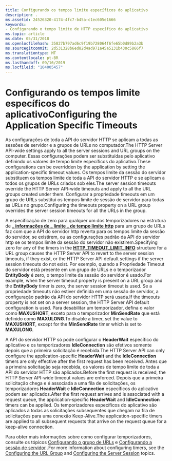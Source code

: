 ```yaml
---
title: Configurando os tempos limite específicos do aplicativo
description: .
ms.assetid: 24526320-4174-4fc7-b45a-c1ec605e1666
keywords:
- Configurando o tempo limite de HTTP específico do aplicativo
ms.topic: article
ms.date: 05/31/2018
ms.openlocfilehash: 35827b797ad6c9f19b728064f6fe65b0d89b2a3b
ms.sourcegitcommit: 2d531328b6ed82d4ad971a45a5131b430c5866f7
ms.translationtype: MT
ms.contentlocale: pt-BR
ms.lasthandoff: 09/16/2019
ms.locfileid: "104005457"
---
```

# <a name="configuring-the-application-specific-timeouts"></a><span data-ttu-id="49aae-104">Configurando os tempos limite específicos do aplicativo</span><span class="sxs-lookup"><span data-stu-id="49aae-104">Configuring the Application Specific Timeouts</span></span>

<span data-ttu-id="49aae-105">As configurações de toda a API do servidor HTTP se aplicam a todas as sessões de servidor e a grupos de URLs no computador.</span><span class="sxs-lookup"><span data-stu-id="49aae-105">The HTTP Server API-wide settings apply to all the server sessions and URL groups on the computer.</span></span> <span data-ttu-id="49aae-106">Essas configurações podem ser substituídas pelo aplicativo definindo os valores de tempo limite específicos do aplicativo.</span><span class="sxs-lookup"><span data-stu-id="49aae-106">These configurations can be overridden by the application by setting the application-specific timeout values.</span></span> <span data-ttu-id="49aae-107">Os tempos limite da sessão do servidor substituem os tempos limite de toda a API do servidor HTTP e se aplicam a todos os grupos de URLs criados sob eles.</span><span class="sxs-lookup"><span data-stu-id="49aae-107">The server session timeouts override the HTTP Server API-wide timeouts and apply to all the URL groups created under them.</span></span> <span data-ttu-id="49aae-108">Configurar a propriedade timeouts em um grupo de URLs substitui os tempos limite de sessão de servidor para todas as URLs no grupo.</span><span class="sxs-lookup"><span data-stu-id="49aae-108">Configuring the timeouts property on a URL group overrides the server session timeouts for all the URLs in the group.</span></span>

<span data-ttu-id="49aae-109">A especificação de zero para qualquer um dos temporizadores na estrutura de [**\_ informações de \_ limite \_ de tempo limite http**](/windows/desktop/api/Http/ns-http-http_timeout_limit_info) para um grupo de URLs faz com que a API do servidor http reverta para os tempos limite da sessão do servidor, se existirem, ou as configurações padrão da API do servidor http se os tempos limite da sessão do servidor não existirem.</span><span class="sxs-lookup"><span data-stu-id="49aae-109">Specifying zero for any of the timers in the [**HTTP\_TIMEOUT\_LIMIT\_INFO**](/windows/desktop/api/Http/ns-http-http_timeout_limit_info) structure for a URL group causes the HTTP Server API to revert to the server session timeouts, if they exist, or the HTTP Server API default settings if the server session timeouts do not exist.</span></span> <span data-ttu-id="49aae-110">Por exemplo, quando a Propriedade Timeout do servidor está presente em um grupo de URLs e o temporizador **EntityBody** é zero, o tempo limite da sessão do servidor é usado.</span><span class="sxs-lookup"><span data-stu-id="49aae-110">For example, when the server timeout property is present on a URL group and the **EntityBody** timer is zero, the server session timeout is used.</span></span> <span data-ttu-id="49aae-111">Se a propriedade timeouts não estiver definida em uma sessão de servidor, a configuração padrão da API do servidor HTTP será usada.</span><span class="sxs-lookup"><span data-stu-id="49aae-111">If the timeouts property is not set on a server session, the HTTP Server API default configuration is used.</span></span> <span data-ttu-id="49aae-112">Para desabilitar um temporizador, defina o valor como **MAXUSHORT**, exceto para o temporizador **MinSendRate** que está definido como **MAXULONG**.</span><span class="sxs-lookup"><span data-stu-id="49aae-112">To disable a timer, set the value to **MAXUSHORT**, except for the **MinSendRate** timer which is set to **MAXULONG**.</span></span>

<span data-ttu-id="49aae-113">A API do servidor HTTP só pode configurar o **HeaderWait** específico do aplicativo e os temporizadores **IdleConnection** são efetivos somente depois que a primeira solicitação é recebida.</span><span class="sxs-lookup"><span data-stu-id="49aae-113">The HTTP Server API can only configure the application-specific **HeaderWait** and the **IdleConnection** timers are only effective after the first request has been received.</span></span> <span data-ttu-id="49aae-114">Antes que a primeira solicitação seja recebida, os valores de tempo limite de toda a API do servidor HTTP são aplicados.</span><span class="sxs-lookup"><span data-stu-id="49aae-114">Before the first request is received, the HTTP Server API-wide timeout values are enforced.</span></span> <span data-ttu-id="49aae-115">Depois que a primeira solicitação chega e é associada a uma fila de solicitações, os temporizadores **HeaderWait** e **IdleConnection** específicos do aplicativo podem ser aplicados.</span><span class="sxs-lookup"><span data-stu-id="49aae-115">After the first request arrives and is associated with a request queue, the application-specific **HeaderWait** and **IdleConnection** timers can be applied.</span></span> <span data-ttu-id="49aae-116">Os temporizadores específicos do aplicativo são aplicados a todas as solicitações subsequentes que chegam na fila de solicitações para uma conexão Keep-Alive.</span><span class="sxs-lookup"><span data-stu-id="49aae-116">The application-specific timers are applied to all subsequent requests that arrive on the request queue for a keep-alive connection.</span></span>

<span data-ttu-id="49aae-117">Para obter mais informações sobre como configurar temporizadores, consulte os tópicos [Configurando o grupo de URLs](configuring-the-url-group.md) e [Configurando a sessão de servidor](configuring-the-server-session.md) .</span><span class="sxs-lookup"><span data-stu-id="49aae-117">For more information about configuring timers, see the [Configuring the URL Group](configuring-the-url-group.md) and [Configuring the Server Session](configuring-the-server-session.md) topics.</span></span>

 

 





